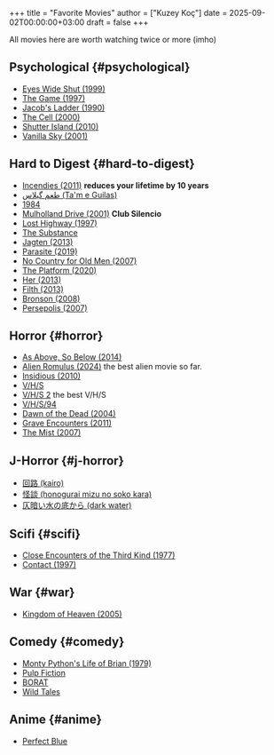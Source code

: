 +++
title = "Favorite Movies"
author = ["Kuzey Koç"]
date = 2025-09-02T00:00:00+03:00
draft = false
+++

All movies here are worth watching twice or more (imho)


## Psychological {#psychological}

-   [Eyes Wide Shut (1999)](<https://www.youtube.com/watch?v=xgVo96JaqeM>)
-   [The Game (1997)](<https://www.youtube.com/watch?v=nsKdR05ZsGE>)
-   [Jacob's Ladder (1990)](<https://www.youtube.com/watch?v=tLulu1Ovi2c>)
-   [The Cell (2000)](<https://www.youtube.com/watch?v=eIpy4p_yMV0>)
-   [Shutter Island (2010)](<https://www.youtube.com/watch?v=v8yrZSkKxTA>)
-   [Vanilla Sky (2001)](<https://www.youtube.com/watch?v=k09OX40NLUw>)


## Hard to Digest {#hard-to-digest}

-   [Incendies (2011)](<https://www.youtube.com/watch?v=XJ69WnwvZhE>) **reduces your lifetime by 10 years**
-   [طعم گیلاس (Ta'm e Guilas)](<https://www.youtube.com/watch?v=Yj7EPDDrQRU>)
-   [1984](<https://www.youtube.com/watch?v=SXq3yMhobEU>)
-   [Mulholland Drive (2001)](<https://www.youtube.com/watch?v=jbZJ487oJlY>) **Club Silencio**
-   [Lost Highway (1997)](<https://www.youtube.com/watch?v=XmFgO2fJQuI>)
-   [The Substance](<https://www.youtube.com/watch?v=LNlrGhBpYjc>)
-   [Jagten (2013)](<https://www.youtube.com/watch?v=ieLIOBkMgAQ>)
-   [Parasite (2019)](<https://www.youtube.com/watch?v=SEUXfv87Wpk>)
-   [No Country for Old Men (2007)](<https://www.youtube.com/watch?v=1BFDdxMk-JQ>)
-   [The Platform (2020)](<https://www.youtube.com/watch?v=RlfooqeZcdY>)
-   [Her (2013)](<https://www.youtube.com/watch?v=dJTU48_yghs>)
-   [Filth (2013)](<https://www.youtube.com/watch?v=uWGhCLu0fZg>)
-   [Bronson (2008)](<https://www.youtube.com/watch?v=paa9knyJKrs>)
-   [Persepolis (2007)](<https://www.youtube.com/watch?v=3PXHeKuBzPY>)


## Horror {#horror}

-   [As Above, So Below (2014)](<https://www.youtube.com/watch?v=X_BaqNzdGXY>)
-   [Alien Romulus (2024)](<https://www.youtube.com/watch?v=OzY2r2JXsDM>) the best alien movie so far.
-   [Insidious (2010)](<https://www.youtube.com/watch?v=zuZnRUcoWos>)
-   [V/H/S](<https://www.youtube.com/watch?v=NaSUZnIztuY>)
-   [V/H/S 2](<https://www.youtube.com/watch?v=63Tv0lhD1fw>) the best V/H/S
-   [V/H/S/94](<https://www.youtube.com/watch?v=opnSln8Ue2U>)
-   [Dawn of the Dead (2004)](<https://www.youtube.com/watch?v=DV8mJcuYVaA>)
-   [Grave Encounters (2011)](<https://www.youtube.com/watch?v=soaHgv8DaeI>)
-   [The Mist (2007)](<https://www.youtube.com/watch?v=LhCKXJNGzN8>)


## J-Horror {#j-horror}

-   [回路 (kairo)](<https://www.youtube.com/watch?v=MpsXvHMUQ3Q>)
-   [怪談 (honogurai mizu no soko kara)](<https://www.youtube.com/watch?v=YadApPG8W7Q>)
-   [仄暗い水の底から (dark water)](<https://www.youtube.com/watch?v=1Lfzcd0zV5A>)


## Scifi {#scifi}

-   [Close Encounters of the Third Kind (1977)](<https://www.youtube.com/watch?v=XrgC0ut2De0>)
-   [Contact (1997)](<https://www.youtube.com/watch?v=Q399v-pMG30>)


## War {#war}

-   [Kingdom of Heaven (2005)](<https://www.youtube.com/watch?v=KartNo8EDWY>)


## Comedy {#comedy}

-   [Monty Python's Life of Brian (1979)](<https://www.youtube.com/watch?v=OuALwLhUmKY>)
-   [Pulp Fiction](<https://www.youtube.com/watch?v=dFrgIrWmTeY>)
-   [BORAT](<https://www.youtube.com/watch?v=jTx5c-2QOXc>)
-   [Wild Tales](<https://www.youtube.com/watch?v=fTXKTj4XCs8>)


## Anime {#anime}

-   [Perfect Blue](<https://youtu.be/2O09gQC-KvA>)
